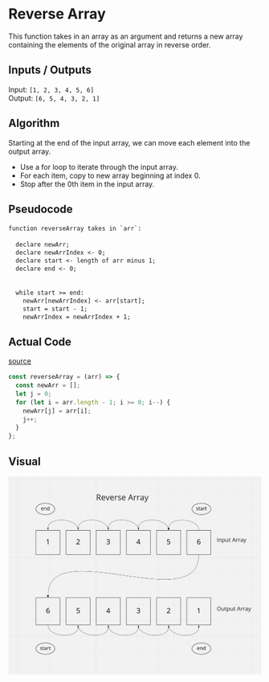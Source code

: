 # Reverse Array

This function takes in an array as an argument and returns a new array containing the elements of the original array in reverse order.

## Inputs / Outputs

Input: `[1, 2, 3, 4, 5, 6]`\
Output: `[6, 5, 4, 3, 2, 1]`

## Algorithm

Starting at the end of the input array, we can move each element into the output array.

- Use a for loop to iterate through the input array.
- For each item, copy to new array beginning at index 0.
- Stop after the 0th item in the input array.

## Pseudocode

```plaintext
function reverseArray takes in `arr`:

  declare newArr;
  declare newArrIndex <- 0;
  declare start <- length of arr minus 1;
  declare end <- 0;


  while start >= end:
    newArr[newArrIndex] <- arr[start];
    start = start - 1;
    newArrIndex = newArrIndex + 1;
```

## Actual Code

[source](./array-reverse.js)

```javascript
const reverseArray = (arr) => {
  const newArr = [];
  let j = 0;
  for (let i = arr.length - 1; i >= 0; i--) {
    newArr[j] = arr[i];
    j++;
  }
};
```

## Visual

![Array reverse](./array-reverse.png)

